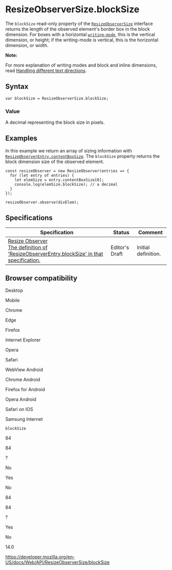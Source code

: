 ResizeObserverSize.blockSize
============================

The `blockSize` read-only property of the [`ResizeObserverSize`](../resizeobserversize) interface returns the length of the observed element's border box in the block dimension. For boxes with a horizontal [`writing-mode`](https://developer.mozilla.org/en-US/docs/Web/CSS/writing-mode), this is the vertical dimension, or height; if the writing-mode is vertical, this is the horizontal dimension, or width.

**Note:**

For more explanation of writing modes and block and inline dimensions, read [Handling different text directions](https://developer.mozilla.org/en-US/docs/Learn/CSS/Building_blocks/Handling_different_text_directions).

Syntax
------

    var blockSize = ResizeObserverSize.blockSize;

### Value

A decimal representing the block size in pixels.

Examples
--------

In this example we return an array of sizing information with [`ResizeObserverEntry.contentBoxSize`](../resizeobserverentry/contentboxsize). The `blockSize` property returns the block dimension size of the observed element.

    const resizeObserver = new ResizeObserver(entries => {
      for (let entry of entries) {
        let elemSize = entry.contentBoxSize[0];
        console.log(elemSize.blockSize); // a decimal
      }
    });

    resizeObserver.observe(divElem);

Specifications
--------------

<table><thead><tr class="header"><th>Specification</th><th>Status</th><th>Comment</th></tr></thead><tbody><tr class="odd"><td><a href="https://drafts.csswg.org/resize-observer/#dom-resizeobserversize-blocksize">Resize Observer<br />
<span class="small">The definition of 'ResizeObserverEntry.blockSize' in that specification.</span></a></td><td><span class="spec-ed">Editor's Draft</span></td><td>Initial definition.</td></tr></tbody></table>

Browser compatibility
---------------------

Desktop

Mobile

Chrome

Edge

Firefox

Internet Explorer

Opera

Safari

WebView Android

Chrome Android

Firefox for Android

Opera Android

Safari on IOS

Samsung Internet

`blockSize`

84

84

?

No

Yes

No

84

84

?

Yes

No

14.0

<a href="https://developer.mozilla.org/en-US/docs/Web/API/ResizeObserverSize/blockSize" class="_attribution-link">https://developer.mozilla.org/en-US/docs/Web/API/ResizeObserverSize/blockSize</a>

